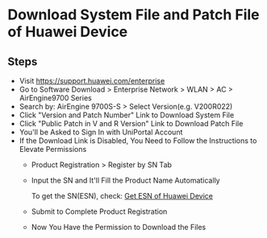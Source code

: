 # Download System File and Patch File of Huawei Device

## Steps
* Visit <https://support.huawei.com/enterprise>
* Go to Software Download > Enterprise Network > WLAN > AC > AirEngine9700 Series
* Search by: AirEngine 9700S-S > Select Version(e.g. V200R022)
* Click "Version and Patch Number" Link to Download System File
* Click "Public Patch in V and R Version" Link to Download Patch File
* You'll be Asked to Sign In with UniPortal Account
* If the Download Link is Disabled, You Need to Follow the Instructions to Elevate Permissions
  * Product Registration > Register by SN Tab
  * Input the SN and It'll Fill the Product Name Automatically

    To get the SN(ESN), check: [Get ESN of Huawei Device](get-esn-of-huawei-device.md)
  * Submit to Complete Product Registration
  * Now You Have the Permission to Download the Files
